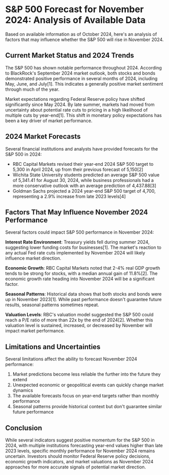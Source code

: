 # S&P 500 Forecast for November 2024: Analysis of Available Data

Based on available information as of October 2024, here's an analysis of factors that may influence whether the S&P 500 will rise in November 2024.

## Current Market Status and 2024 Trends

The S&P 500 has shown notable performance throughout 2024. According to BlackRock's September 2024 market outlook, both stocks and bonds demonstrated positive performance in several months of 2024, including May, June, and July[1]. This indicates a generally positive market sentiment through much of the year.

Market expectations regarding Federal Reserve policy have shifted significantly since May 2024. By late summer, markets had moved from uncertainty about potential rate cuts to pricing in a high likelihood of multiple cuts by year-end[1]. This shift in monetary policy expectations has been a key driver of market performance.

## 2024 Market Forecasts

Several financial institutions and analysts have provided forecasts for the S&P 500 in 2024:

- RBC Capital Markets revised their year-end 2024 S&P 500 target to 5,300 in April 2024, up from their previous forecast of 5,150[2]
- Wichita State University students predicted an average S&P 500 value of 5,341.41 for August 30, 2024, while business professionals had a more conservative outlook with an average prediction of 4,437.88[3]
- Goldman Sachs projected a 2024 year-end S&P 500 target of 4,700, representing a 2.9% increase from late 2023 levels[4]

## Factors That May Influence November 2024 Performance

Several factors could impact S&P 500 performance in November 2024:

**Interest Rate Environment**: Treasury yields fell during summer 2024, suggesting lower funding costs for businesses[1]. The market's reaction to any actual Fed rate cuts implemented by November 2024 will likely influence market direction.

**Economic Growth**: RBC Capital Markets noted that 2-4% real GDP growth tends to be strong for stocks, with a median annual gain of 11.8%[2]. The economic growth rate heading into November 2024 will be a significant factor.

**Seasonal Patterns**: Historical data shows that both stocks and bonds were up in November 2023[1]. While past performance doesn't guarantee future results, seasonal patterns sometimes repeat.

**Valuation Levels**: RBC's valuation model suggested the S&P 500 could reach a P/E ratio of more than 22x by the end of 2024[2]. Whether this valuation level is sustained, increased, or decreased by November will impact market performance.

## Limitations and Uncertainties

Several limitations affect the ability to forecast November 2024 performance:

1. Market predictions become less reliable the further into the future they extend
2. Unexpected economic or geopolitical events can quickly change market dynamics
3. The available forecasts focus on year-end targets rather than monthly performance
4. Seasonal patterns provide historical context but don't guarantee similar future performance

## Conclusion

While several indicators suggest positive momentum for the S&P 500 in 2024, with multiple institutions forecasting year-end values higher than late 2023 levels, specific monthly performance for November 2024 remains uncertain. Investors should monitor Federal Reserve policy decisions, economic growth indicators, and market valuations as November 2024 approaches for more accurate signals of potential market direction.